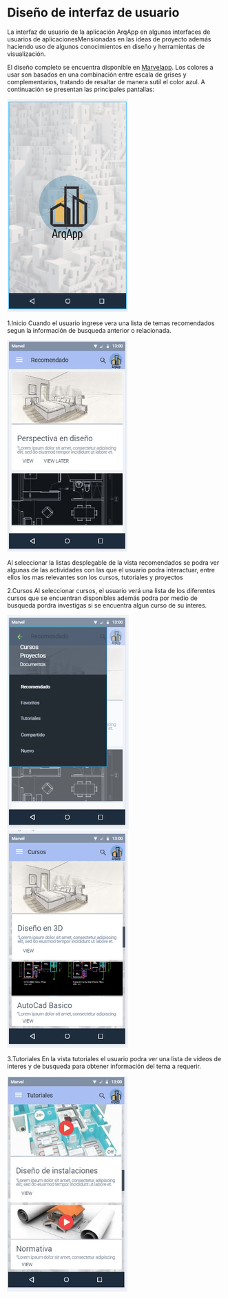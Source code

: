 # Diseño de interfaz de usuario

La interfaz de usuario de la aplicación ArqApp en algunas interfaces de usuarios de aplicacionesMensionadas en las ideas de proyecto además haciendo uso de algunos conocimientos en diseño y herramientas de visualización.

El diseño completo se encuentra disponible en [Marvelapp](https://marvelapp.com/prototype/69gifd4).
Los colores a usar son basados en una combinación entre escala de grises y complementarios, tratando de resaltar de manera sutil el color azul. A continuación se presentan las principales pantallas: 

![App](images/App.PNG)

1.Inicio 
Cuando el usuario ingrese vera una lista de temas recomendados segun la información de busqueda anterior o relacionada.

![Lista de recomendados](images/Listarecomendados.png)

Al seleccionar la listas desplegable de la vista recomendados se podra ver algunas de las actividades con las que el usuario podra interactuar, entre ellos los mas relevantes son los cursos, tutoriales y proyectos

2.Cursos
Al seleccionar cursos, el usuario verá una lista de los diferentes cursos que se encuentran disponibles además podra por medio de busqueda pordra investigas si se encuentra algun curso de su interes.

![Lista desplegable](images/Listadesplegable.png)
![Cursos](images/Cursos.PNG)

3.Tutoriales
En la vista tutoriales el usuario podra ver una lista de videos de interes y de busqueda para obtener información del tema a requerir.

![Lista tutoriales](images/Listavideos.png)


